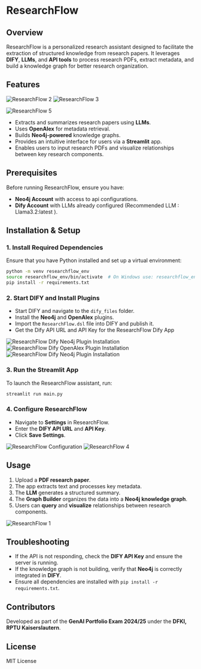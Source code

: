 # ResearchFlow

## Overview

ResearchFlow is a personalized research assistant designed to facilitate the extraction of structured knowledge from research papers. It leverages **DIFY**, **LLMs**, and **API tools** to process research PDFs, extract metadata, and build a knowledge graph for better research organization.

## Features


![ResearchFlow 2](images/image2.png)
![ResearchFlow 3](images/image3.png)

![ResearchFlow 5](images/image5.png)

- Extracts and summarizes research papers using **LLMs**.
- Uses **OpenAlex** for metadata retrieval.
- Builds **Neo4j-powered** knowledge graphs.
- Provides an intuitive interface for users via a **Streamlit** app.
- Enables users to input research PDFs and visualize relationships between key research components.

## Prerequisites

Before running ResearchFlow, ensure you have:

- **Neo4j Account** with access to api configurations.
- **Dify Account** with LLMs already configured (Recommended LLM : Llama3.2:latest ).


## Installation & Setup

### 1. Install Required Dependencies

Ensure that you have Python installed and set up a virtual environment:

```sh
python -m venv researchflow_env
source researchflow_env/bin/activate  # On Windows use: researchflow_env\Scripts\activate
pip install -r requirements.txt
```

### 2. Start DIFY and Install Plugins

- Start DIFY and navigate to the `dify_files` folder.
- Install the **Neo4j** and **OpenAlex** plugins.
- Import the `ResearchFlow.dsl` file into DIFY and publish it.
- Get the Dify API URL and API Key for the ResearchFlow Dify App

![ResearchFlow Dify Neo4j Plugin Installation](images/neo4j.png)
![ResearchFlow Dify OpenAlex Plugin Installation](images/open_alex.png)
![ResearchFlow Dify Neo4j Plugin Installation](images/dsl.png)

### 3. Run the Streamlit App

To launch the ResearchFlow assistant, run:

```sh
streamlit run main.py
```

### 4. Configure ResearchFlow

- Navigate to **Settings** in ResearchFlow.
- Enter the **DIFY API URL** and **API Key**.
- Click **Save Settings**.



![ResearchFlow Configuration](images/settings.png)
![ResearchFlow 4](images/image4.png)

## Usage

1. Upload a **PDF research paper**.
2. The app extracts text and processes key metadata.
3. The **LLM** generates a structured summary.
4. The **Graph Builder** organizes the data into a **Neo4j knowledge graph**.
5. Users can **query** and **visualize** relationships between research components.

![ResearchFlow 1](images/image1.png)

## Troubleshooting

- If the API is not responding, check the **DIFY API Key** and ensure the server is running.
- If the knowledge graph is not building, verify that **Neo4j** is correctly integrated in **DIFY**.
- Ensure all dependencies are installed with `pip install -r requirements.txt`.

## Contributors

Developed as part of the **GenAI Portfolio Exam 2024/25** under the **DFKI, RPTU Kaiserslautern**.

## License

MIT License

